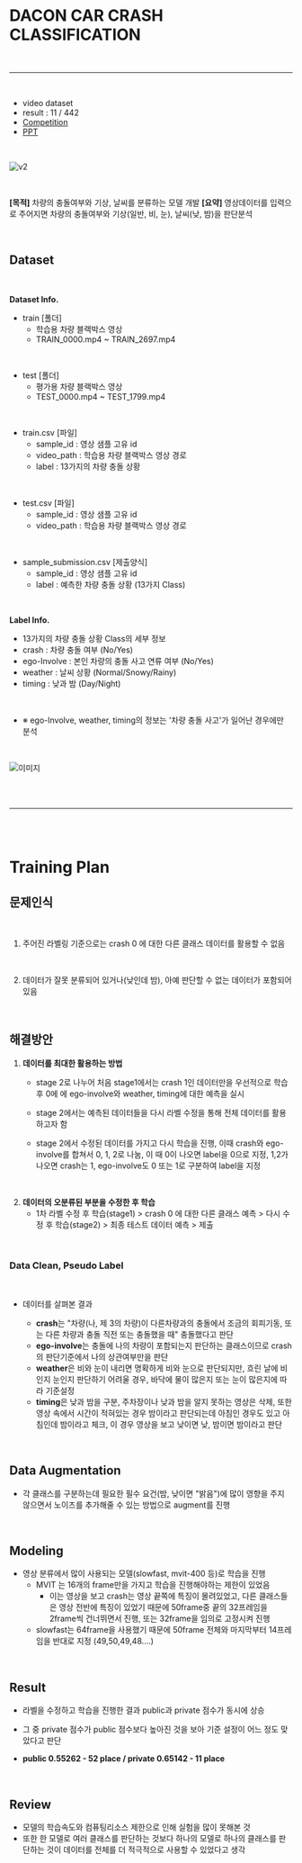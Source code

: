 # DACON CAR CRASH CLASSIFICATION 

<br>

--- 

<br>

- video dataset
- result : 11 / 442
- [Competition](https://dacon.io/competitions/official/236064/overview/description)
- [PPT](https://www.canva.com/design/DAF82DMIeDw/rvGn8MyOQxJaIuQfyNTx8g/edit?utm_content=DAF82DMIeDw&utm_campaign=designshare&utm_medium=link2&utm_source=sharebutton)

<br>

![v2](https://user-images.githubusercontent.com/84311270/174434235-a5149804-4091-4d9e-808f-49c86fa7bbac.png)

<br>

**[목적]** 차량의 충돌여부와 기상, 날씨를 분류하는 모델 개발
**[요약]** 영상데이터를 입력으로 주어지면 차량의 충돌여부와 기상(일반, 비, 눈), 날씨(낮, 밤)을 판단분석

<br>

## Dataset  

<br>

**Dataset Info.**

- train [폴더]
  - 학습용 차량 블랙박스 영상
  - TRAIN_0000.mp4 ~ TRAIN_2697.mp4

<br>

- test [폴더]
  - 평가용 차량 블랙박스 영상
  - TEST_0000.mp4 ~ TEST_1799.mp4

<br>


- train.csv [파일]
  - sample_id : 영상 샘플 고유 id
  - video_path : 학습용 차량 블랙박스 영상 경로
  - label : 13가지의 차량 충돌 상황

<br>


- test.csv [파일]
  - sample_id : 영상 샘플 고유 id
  - video_path : 학습용 차량 블랙박스 영상 경로

<br>

- sample_submission.csv [제출양식]
  - sample_id : 영상 샘플 고유 id
  - label : 예측한 차량 충돌 상황 (13가지 Class)

<br>

**Label Info.**

- 13가지의 차량 충돌 상황 Class의 세부 정보
- crash : 차량 충돌 여부 (No/Yes)
- ego-Involve : 본인 차량의 충돌 사고 연류 여부 (No/Yes)
- weather : 날씨 상황 (Normal/Snowy/Rainy)
- timing : 낮과 밤 (Day/Night)

<br>

- ※ ego-Involve, weather, timing의 정보는 '차량 충돌 사고'가 일어난 경우에만 분석

<br>

![이미지](https://dacon.s3.ap-northeast-2.amazonaws.com/competition/236064/editor-image/1675581601829146.jpeg)

<br><br>

------------------

<br><br>
  
# Training Plan

## 문제인식

<br>

1. 주어진 라벨링 기준으로는 crash 0 에 대한 다른 클래스 데이터를 활용할 수 없음

<br>

2. 데이터가 잘못 분류되어 있거나(낮인데 밤), 아예 판단할 수 없는 데이터가 포함되어 있음

<br>

## 해결방안

1. **데이터를 최대한 활용하는 방법**

   - stage 2로 나누어 처음 stage1에서는 crash 1인 데이터만을 우선적으로 학습 후 0에 에 ego-involve와 weather, timing에 대한 예측을 실시

   - stage 2에서는 예측된 데이터들을 다시 라벨 수정을 통해 전체 데이터를 활용하고자 함

   - stage 2에서 수정된 데이터를 가지고 다시 학습을 진행, 이때 crash와 ego-involve를 합쳐서 0, 1, 2로 나눔, 이 때 0이 나오면 label을 0으로 지정, 1,2가 나오면 crash는 1, ego-involve도 0 또는 1로 구분하여 label을 지정

<br>

2. **데이터의 오분류된 부분을 수정한 후 학습**
   - 1차 라벨 수정 후 학습(stage1) > crash 0 에 대한 다른 클래스 예측 > 다시 수정 후 학습(stage2) > 최종 테스트 데이터 예측 > 제출

<br>

### Data Clean, Pseudo Label

<br>

- 데이터를 살펴본 결과

    - **crash**는 "차량(나, 제 3의 차량)이 다른차량과의 충돌에서 조금의 회피기동, 또는 다른 차량과 충돌 직전 또는 충돌했을 때"  충돌했다고 판단
    - **ego-involve**는 충돌에 나의 차량이 포함되는지 판단하는 클래스이므로 crash의 판단기준에서 나의 상관여부만을 판단
    - **weather**은 비와 눈이 내리면 명확하게 비와 눈으로 판단되지만, 흐린 날에 비인지 눈인지 판단하기 어려울 경우, 바닥에 물이 많은지 또는 눈이 많은지에 따라 기준설정
    - **timing**은 낮과 밤을 구분, 주차장이나 낮과 밤을 알지 못하는 영상은 삭제, 또한 영상 속에서 시간이 적혀있는 경우 밤이라고 판단되는데 아침인 경우도 있고 아침인데 밤이라고 체크, 이 경우 영상을 보고 낮이면 낮, 밤이면 밤이라고 판단

<br>

## Data Augmentation

- 각 클래스를 구분하는데 필요한 필수 요건(밤, 낮이면 "밝음")에 많이 영향을 주지 않으면서 노이즈를 추가해줄 수 있는 방법으로 augment를 진행

<br>

## Modeling

- 영상 분류에서 많이 사용되는 모델(slowfast, mvit-400 등)로 학습을 진행
    - MVIT 는 16개의 frame만을 가지고 학습을 진행해야하는 제한이 있었음
        - 이는 영상을 보고 crash는 영상 끝쪽에 특징이 몰려있었고, 다른 클래스들은 영상 전반에 특징이 있었기 때문에 50frame중 끝의 32프레임을 2frame씩 건너뛰면서 진행, 또는 32frame을 임의로 고정시켜 진행
    - slowfast는 64frame을 사용했기 때문에 50frame 전체와 마지막부터 14프레임을 반대로 지정 (49,50,49,48....)


<br>

## Result

- 라벨을 수정하고 학습을 진행한 결과 public과 private 점수가 동시에 상승
- 그 중 private 점수가 public 점수보다 높아진 것을 보아 기준 설정이 어느 정도 맞았다고 판단

- **public 0.55262 - 52 place / private 0.65142 - 11 place**

<br>

## Review

- 모델의 학습속도와 컴퓨팅리소스 제한으로 인해 실험을 많이 못해본 것
- 또한 한 모델로 여러 클래스를 판단하는 것보다 하나의 모델로 하나의 클래스를 판단하는 것이 데이터를 전체를 더 적극적으로 사용할 수 있었다고 생각